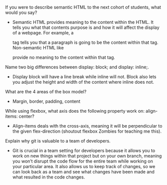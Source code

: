 If you were to describe semantic HTML to the next cohort of students, what would you say?
- Semantic HTML provides meaning to the content within the HTML. It tells you what that contents purpose is and how it will affect the display of a webpage. For example, a <p> tag tells you that a paragraph is going to be the content within that tag. Non-semantic HTML like <div> provide no meaning to the content within that tag. 

Name two big differences between display: block; and display: inline;.
- Display block will have a line break while inline will not. Block also lets you adjust the height and width of the content where inline does not. 

What are the 4 areas of the box model?
- Margin, border, padding, content 

While using flexbox, what axis does the following property work on: align-items: center?
- Align-items deals with the cross-axis, meaning it will be perpendicular to the given flex-direction (shoutout flexbox Zombies for teaching me this).  

Explain why git is valuable to a team of developers.
- Git is crucial in a team setting for developers because it allows you to work on new things within that project but on your own branch, meaning you won’t disrupt the code flow for the entire team while working on your particular area. It also allows us to keep track of changes, so we can look back as a team and see what changes have been made and what resulted in the code changes. 

